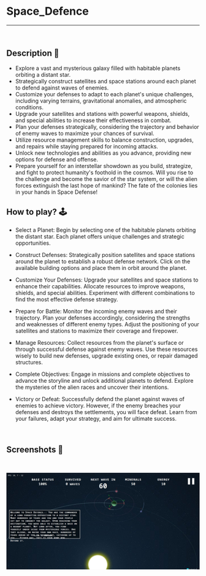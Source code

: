 # **Space_Defence** 

---

<br>

## **Description 📃**
- Explore a vast and mysterious galaxy filled with habitable planets orbiting a distant star.
- Strategically construct satellites and space stations around each planet to defend against waves of enemies.
- Customize your defenses to adapt to each planet's unique challenges, including varying terrains, gravitational anomalies, and atmospheric conditions.
- Upgrade your satellites and stations with powerful weapons, shields, and special abilities to increase their effectiveness in combat.
- Plan your defenses strategically, considering the trajectory and behavior of enemy waves to maximize your chances of survival.
- Utilize resource management skills to balance construction, upgrades, and repairs while staying prepared for incoming attacks.
- Unlock new technologies and abilities as you advance, providing new options for defense and offense.
- Prepare yourself for an interstellar showdown as you build, strategize, and fight to protect humanity's foothold in the cosmos. Will you rise to the challenge and become the savior of the star system, or will the alien forces extinguish the last hope of mankind? The fate of the colonies lies in your hands in Space Defense!

## **How to play? 🕹️**

- Select a Planet: Begin by selecting one of the habitable planets orbiting the distant star. Each planet offers unique challenges and strategic opportunities.

- Construct Defenses: Strategically position satellites and space stations around the planet to establish a robust defense network. Click on the available building options and place them in orbit around the planet.

- Customize Your Defenses: Upgrade your satellites and space stations to enhance their capabilities. Allocate resources to improve weapons, shields, and special abilities. Experiment with different combinations to find the most effective defense strategy.

- Prepare for Battle: Monitor the incoming enemy waves and their trajectory. Plan your defenses accordingly, considering the strengths and weaknesses of different enemy types. Adjust the positioning of your satellites and stations to maximize their coverage and firepower.

- Manage Resources: Collect resources from the planet's surface or through successful defense against enemy waves. Use these resources wisely to build new defenses, upgrade existing ones, or repair damaged structures.

- Complete Objectives: Engage in missions and complete objectives to advance the storyline and unlock additional planets to defend. Explore the mysteries of the alien races and uncover their intentions.

- Victory or Defeat: Successfully defend the planet against waves of enemies to achieve victory. However, if the enemy breaches your defenses and destroys the settlements, you will face defeat. Learn from your failures, adapt your strategy, and aim for ultimate success.

	
<br>

## **Screenshots 📸**

<br>

![image](../../assets/images/Space_Defence.jpg)

<br>
